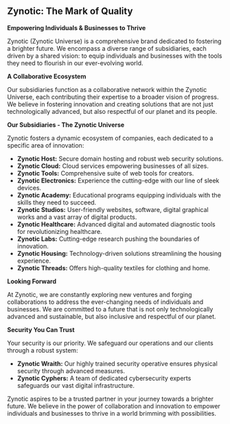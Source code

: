 ## Zynotic: The Mark of Quality

**Empowering Individuals & Businesses to Thrive**

Zynotic (Zynotic Universe) is a comprehensive brand dedicated to fostering a brighter future. We encompass a diverse range of subsidiaries, each driven by a shared vision: to equip individuals and businesses with the tools they need to flourish in our ever-evolving world.

**A Collaborative Ecosystem**

Our subsidiaries function as a collaborative network within the Zynotic Universe, each contributing their expertise to a broader vision of progress. We believe in fostering innovation and creating solutions that are not just technologically advanced, but also respectful of our planet and its people.

**Our Subsidiaries - The Zynotic Universe**

Zynotic fosters a dynamic ecosystem of companies, each dedicated to a specific area of innovation:

* **Zynotic Host:** Secure domain hosting and robust web security solutions.
* **Zynotic Cloud:** Cloud services empowering businesses of all sizes.
* **Zynotic Tools:** Comprehensive suite of web tools for creators.
* **Zynotic Electronics:** Experience the cutting-edge with our line of sleek devices.
* **Zynotic Academy:** Educational programs equipping individuals with the skills they need to succeed.
* **Zynotic Studios:** User-friendly websites, software, digital graphical works and a vast array of digital products.
* **Zynotic Healthcare:** Advanced digital and automated diagnostic tools for revolutionizing healthcare.
* **Zynotic Labs:** Cutting-edge research pushing the boundaries of innovation.
* **Zynotic Housing:** Technology-driven solutions streamlining the housing experience.
* **Zynotic Threads:** Offers high-quality textiles for clothing and home.

**Looking Forward**

At Zynotic, we are constantly exploring new ventures and forging collaborations to address the ever-changing needs of individuals and businesses. We are committed to a future that is not only technologically advanced and sustainable, but also inclusive and respectful of our planet.

**Security You Can Trust**

Your security is our priority. We safeguard our operations and our clients through a robust system:

* **Zynotic Wraith:** Our highly trained security operative ensures physical security through advanced measures.
* **Zynotic Cyphers:** A team of dedicated cybersecurity experts safeguards our vast digital infrastructure.

Zynotic aspires to be a trusted partner in your journey towards a brighter future. We believe in the power of collaboration and innovation to empower individuals and businesses to thrive in a world brimming with possibilities.
